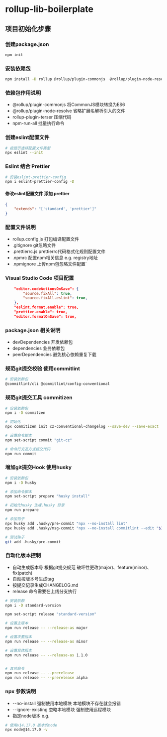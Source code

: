 # rollup-lib-boilerplate

## 项目初始化步骤

### 创建package.json

```bash
npm init
```

### 安装依赖包
```bash
npm install -D rollup @rollup/plugin-commonjs  @rollup/plugin-node-resolve rollup-plugin-terser npm-run-all eslint
```

### 依赖包作用说明
- @rollup/plugin-commonjs 将CommonJS模块转换为ES6
- @rollup/plugin-node-resolve 省略扩展名解析引入的文件
- rollup-plugin-terser 压缩代码
- npm-run-all 批量执行命令

### 创建eslint配置文件
```bash
# 按提示选择配置文件类型
npx eslint --init
```

### Eslint 结合 Prettier
```bash
# 安装eslint-prettier-config
npm i eslint-prettier-config -D
```
#### 修改eslint配置文件 添加 prettier
```json
{
    "extends": "['standard', 'prettier']"
}
```


### 配置文件说明
- rollup.config.js 打包编译配置文件
- .gitignore git忽略文件
- .prettierrc.js prettierrc代码格式化规则配置文件
- .npmrc 配置npm相关信息 e.g. registry地址
- .npmignore 上传npm包忽略文件配置`

### Visual Studio Code 项目配置
```json
    "editor.codeActionsOnSave": {
        "source.fixAll": true,
        "source.fixAll.eslint": true,
    },
    "eslint.format.enable": true,
    "prettier.enable": true,
    "editor.formatOnSave": true,
```

### package.json 相关说明
- devDependencies 开发依赖包
- dependencies 业务依赖包
- peerDependencies 避免核心依赖重复下载

### 规范git提交校验 使用commitlint
```bash
# 安装依赖包
@commitlint/cli @commitlint/config-conventional

```

### 规范git提交工具 commitizen
```bash
# 安装依赖包
npm i -D commitzen

# 初始化
npx commitizen init cz-conventional-changelog --save-dev --save-exact

# 设置命令脚本
npm set-script commit "git-cz"

# 命令行交互方式提交代码
npm run commit
```

### 增加git提交Hook 使用husky
```bash
# 安装依赖包
npm i -D husky

# 添加命令脚本
npm set-script prepare "husky install"

# 初始化husky 生成.husky 目录
npm run prepare

# 添加钩子
npx husky add .husky/pre-commit "npx --no-install lint"
npx husky add .husky/msg-commit "npx --no-install commitlint --edit "$1""

# 测试钩子
git add .husky/pre-commit
```

### 自动化版本控制
- 自动生成版本号 根据git提交规范 破坏性更改(major)、feature(minor)、fix(patch)
- 自动按版本号生成tag
- 按提交记录生成CHANGELOG.md
- release 命令需要在上线分支执行
```bash
# 安装依赖
npm i -D standard-version

npm set-script release "standard-version"

# 设置主版本
npm run release -- --release-as major

# 设置次要版本
npm run release -- --release-as minor

# 设置具体版本
npm run release -- --release-as 1.1.0


# 其他命令
npm run release -- --prerelease
npm run release -- --prerelease alpha

```

### npx 参数说明
- --no-install 强制使用本地模块 本地模块不存在就会报错
- --ignore-existing 忽略本地模块 强制使用远程模块
- 指定node版本 e.g.
```bash
# 使用v14.17.0 版本的node
npx node@14.17.0 -v
```

